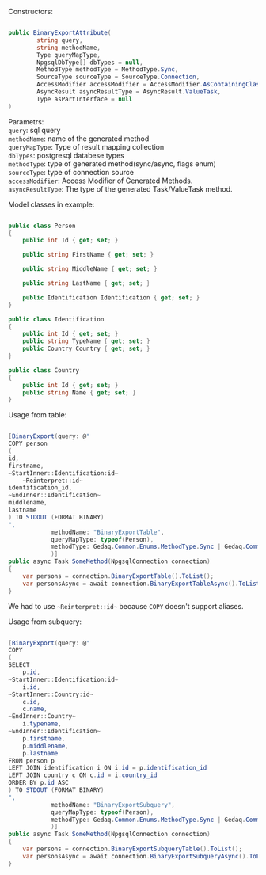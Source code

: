 Constructors:

```C#

public BinaryExportAttribute(
        string query,
        string methodName,
        Type queryMapType,
        NpgsqlDbType[] dbTypes = null,
        MethodType methodType = MethodType.Sync,
        SourceType sourceType = SourceType.Connection,
        AccessModifier accessModifier = AccessModifier.AsContainingClass,
        AsyncResult asyncResultType = AsyncResult.ValueTask,
        Type asPartInterface = null
)

```
Parametrs:<br>
`query`: sql query<br>
`methodName`: name of the generated method<br>
`queryMapType`: Type of result mapping collection<br>
`dbTypes`: postgresql databese types<br>
`methodType`: type of generated method(sync/async, flags enum)<br>
`sourceType`: type of connection source<br>
`accessModifier`: Access Modifier of Generated Methods.<br>
`asyncResultType`: The type of the generated Task/ValueTask method.<br>

Model classes in example:
```C#

public class Person
{
    public int Id { get; set; }

    public string FirstName { get; set; }

    public string MiddleName { get; set; }

    public string LastName { get; set; }

    public Identification Identification { get; set; }
}

public class Identification
{
    public int Id { get; set; }
    public string TypeName { get; set; }
    public Country Country { get; set; }
}

public class Country
{
    public int Id { get; set; }
    public string Name { get; set; }
}

```

Usage from table:

```C#

[BinaryExport(query: @"
COPY person 
(
id,
firstname,
~StartInner::Identification:id~
    ~Reinterpret::id~
identification_id,
~EndInner::Identification~
middlename,
lastname
) TO STDOUT (FORMAT BINARY)
", 
            methodName: "BinaryExportTable",
            queryMapType: typeof(Person), 
            methodType: Gedaq.Common.Enums.MethodType.Sync | Gedaq.Common.Enums.MethodType.Async
            )]
public async Task SomeMethod(NpgsqlConnection connection)
{
    var persons = connection.BinaryExportTable().ToList();
    var personsAsync = await connection.BinaryExportTableAsync().ToListAsync();
}
```
We had to use `~Reinterpret::id~` because `COPY` doesn't support aliases.

Usage from subquery:

```C#

[BinaryExport(query: @"
COPY 
(
SELECT 
    p.id,
~StartInner::Identification:id~
    i.id,
~StartInner::Country:id~
    c.id,
    c.name,
~EndInner::Country~
    i.typename,
~EndInner::Identification~
    p.firstname,
    p.middlename,
    p.lastname
FROM person p
LEFT JOIN identification i ON i.id = p.identification_id
LEFT JOIN country c ON c.id = i.country_id
ORDER BY p.id ASC
) TO STDOUT (FORMAT BINARY)
", 
            methodName: "BinaryExportSubquery",
            queryMapType: typeof(Person), 
            methodType: Gedaq.Common.Enums.MethodType.Sync | Gedaq.Common.Enums.MethodType.Async
            )]
public async Task SomeMethod(NpgsqlConnection connection)
{
    var persons = connection.BinaryExportSubqueryTable().ToList();
    var personsAsync = await connection.BinaryExportSubqueryAsync().ToListAsync();
}
```
